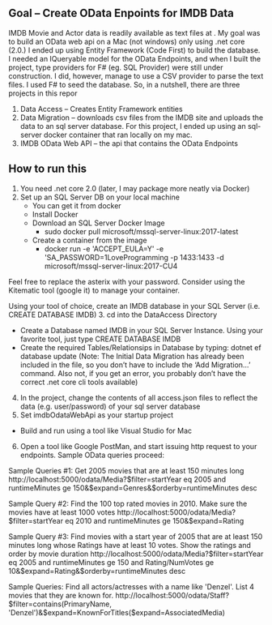 ## Goal – Create OData Enpoints for IMDB Data
IMDB Movie and Actor data is readily available as text files at .  My goal was to build an OData web api on a Mac (not windows) only using .net core (2.0.)  I ended up using Entity Framework (Code First) to build the database.  I needed an IQueryable model for the OData Endpoints, and when I built the project, type providers for F# (eg. SQL Provider) were still under construction.   I did, however, manage to use a CSV provider to parse the text files.  I used F# to seed the database.    So, in a nutshell, there are three projects in this repor
1. Data Access – Creates Entity Framework entities
2. Data Migration – downloads csv files from the IMDB site and uploads the data to an sql server database.  For this project, I ended up using an sql-server docker container that ran locally on my mac.
3. IMDB OData Web API – the api that contains the OData Endpoints
 
## How to run this
1. You need .net core 2.0 (later, I may package more neatly via Docker)
2. Set up an SQL Server DB on your local machine
	- You can get it from docker
	- Install Docker
	- Download an SQL Server Docker Image
		- sudo docker pull microsoft/mssql-server-linux:2017-latest
	- Create a container from the image
		- docker run -e 'ACCEPT_EULA=Y' -e 'SA_PASSWORD=1LoveProgramming -p 1433:1433 -d microsoft/mssql-server-linux:2017-CU4

Feel free to replace the asterix with your password.  Consider using the Kitematic tool (google it) to manage your container. 

Using your tool of choice, create an IMDB database in your SQL Server (i.e. CREATE DATABASE IMDB)
3. cd into the DataAccess Directory
* Create a Database named IMDB in your SQL Server Instance. Using your favorite tool, just type CREATE DATABASE IMDB 
* Create the required Tables/Relationsips in Database by typing:
dotnet ef database update
(Note: The Initial Data Migration has already been included in the file, so you don’t have to include the ‘Add Migration…’ command.  Also not, if you get an error, you probably don’t have the correct .net core cli tools available)
4. In the project, change the contents of all access.json files to reflect the data (e.g. user/password) of your sql server database
5. Set imdbOdataWebApi as your startup project
* Build and run using a tool like Visual Studio for Mac

6. Open a tool like Google PostMan, and start issuing http request to your endpoints. Sample OData queries proceed:


Sample Queries #1: Get 2005 movies that are at least 150 minutes long
http://localhost:5000/odata/Media?$filter=startYear eq 2005 and runtimeMinutes ge 150&$expand=Genres&$orderby=runtimeMinutes desc

Sample Query #2: Find the 100 top rated movies in 2010. Make sure the movies have at least 1000 votes
http://localhost:5000/odata/Media?$filter=startYear eq 2010 and runtimeMinutes ge 150&$expand=Rating

Sample Query #3: Find movies with a start year of 2005 that are at least 150 minutes long whose Ratings have at least 10 votes. Show the ratings and order by movie duration
http://localhost:5000/odata/Media?$filter=startYear eq 2005 and runtimeMinutes ge 150 and Rating/NumVotes ge 10&$expand=Rating&$orderby=runtimeMinutes desc

Sample Queries: Find all actors/actresses with a name like 'Denzel'. List 4 movies
that they are known for.
http://localhost:5000/odata/Staff?$filter=contains(PrimaryName, 'Denzel')&$expand=KnownForTitles($expand=AssociatedMedia)
